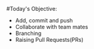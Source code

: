 #Today's Objective:

- Add, commit and push
- Collaborate with team mates
- Branching
- Raising Pull Requests(PRs)